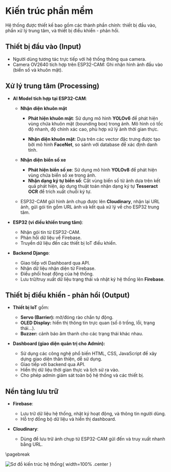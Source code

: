 # Kiến trúc phần mềm

Hệ thống được thiết kế bao gồm các thành phần chính: thiết bị đầu vào, phần xử lý trung tâm, và thiết bị điều khiển - phản hồi.

## Thiết bị đầu vào (Input)

- Người dùng tương tác trực tiếp với hệ thống thông qua camera.
- Camera OV2640 tích hợp trên ESP32-CAM: Ghi nhận hình ảnh đầu vào (biển số và khuôn mặt).

## Xử lý trung tâm (Processing)

- **AI Model tích hợp tại ESP32-CAM**:
  - **Nhận diện khuôn mặt**
    - **Phát hiện khuôn mặt**: Sử dụng mô hình **YOLOv6** để phát hiện vùng chứa khuôn mặt (bounding box) trong ảnh. Mô hình có tốc độ nhanh, độ chính xác cao, phù hợp xử lý ảnh thời gian thực.

    - **Nhận diện khuôn mặt**: Dựa trên các vector đặc trưng được tạo bởi mô hình **FaceNet**, so sánh với database để xác định danh tính.

  - **Nhận diện biển số xe**
    - **Phát hiện biển số xe**: Sử dụng mô hình **YOLOv8** để phát hiện vùng chứa biển số xe trong ảnh.
    - **Nhận dạng ký tự biển số**: Cắt vùng biển số từ ảnh dựa trên kết quả phát hiện, áp dụng thuật toán nhận dạng ký tự **Tesseract OCR** để trích xuất chuỗi ký tự.
  
  - ESP32-CAM gửi hình ảnh chụp được lên **Cloudinary**, nhận lại URL ảnh, gửi gói tin gồm URL ảnh và kết quả xử lý về cho ESP32 trung tâm.

- **ESP32 (vi điều khiển trung tâm)**:
  - Nhận gói tin từ ESP32-CAM.
  - Phản hồi dữ liệu về Firebase.
  - Truyền dữ liệu đến các thiết bị IoT điều khiển.

- **Backend Django**:
  - Giao tiếp với Dashboard qua API.
  - Nhận dữ liệu nhận diện từ Firebase.
  - Điều phối hoạt động của hệ thống.
  - Lưu trữ/truy xuất dữ liệu trạng thái và nhật ký hệ thống lên **Firebase**.

## Thiết bị điều khiển - phản hồi (Output)

- **Thiết bị IoT** gồm:
  - **Servo (Barrier):** mở/đóng rào chắn tự động.
  - **OLED Display:** hiển thị thông tin trực quan (số ô trống, lỗi, trạng thái...).
  - **Buzzer:** cảnh báo âm thanh cho các trạng thái khác nhau.

- **Dashboard (giao diện quản trị cho Admin):**
  - Sử dụng các công nghệ phổ biến HTML, CSS, JavaScript để xây dựng giao diện thân thiện, dễ sử dụng. 
  - Giao tiếp với backend qua API.
  - Hiển thị dữ liệu thời gian thực và lịch sử ra vào.
  - Cho phép admin giám sát toàn bộ hệ thống và các thiết bị.

## Nền tảng lưu trữ

- **Firebase**:
  - Lưu trữ dữ liệu hệ thống, nhật ký hoạt động, và thông tin người dùng.
  - Hỗ trợ đồng bộ dữ liệu và hiển thị dashboard.

- **Cloudinary**:
  - Dùng để lưu trữ ảnh chụp từ ESP32-CAM gửi đến và truy xuất nhanh bằng URL.

\pagebreak

![Sơ đồ kiến trúc hệ thống](images/aiot_system.png){ width=100% .center }
